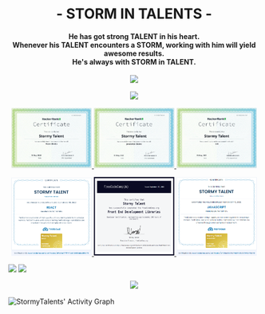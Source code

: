 <h1 align="center">- STORM IN TALENTS -</h1>
<h4 align="center">
  He has got strong <b>TALENT</b> in his heart.<br/>
  Whenever his <b>TALENT</b> encounters a <b>STORM</b>, working with him will yield awesome results.<br/>
  He's always with STORM in TALENT.<br/>
</h4>
<p align="center">
<img src="https://readme-typing-svg.herokuapp.com?font=Architects+Daughter&center=true&vCenter=true&duration=3000&color=%2338C2FF&size=40&height=200&width=800&lines=Born+With+the+talent+of+programming;Great+sense+with+team+spirit;Those+are+all+you+will+be+tasted">
</p>

<p  align="center">
<img src="https://user-images.githubusercontent.com/73097560/115834477-dbab4500-a447-11eb-908a-139a6edaec5c.gif">             
</p>

<p align="center" display="flex">
  <a href="https://www.hackerrank.com/certificates/f8f2ef2f4267">
    <img width="32%" src="hacker_react.PNG" />
  </a>
    <a href="https://www.hackerrank.com/certificates/6d38cf7ba226">
    <img width="32%" src="hacker_js.PNG" />
  </a>
  <a href="https://www.hackerrank.com/certificates/0ad2664a1269">
    <img width="32%" src="hacker_css.PNG" />
  </a>
</p>
<p align="center" display="flex">
  <a href="https://www.testdome.com/certificates/dffb7ee777f744bdbfb680abed89cff5">
    <img width="32%" src="testdome_react.PNG" />
  </a>
  <a href="https://www.freecodecamp.org/certification/fcca78b112e-9d66-4b0f-b1da-cfdea07fd0a9/front-end-development-libraries">
    <img width="32%" src="freecodecamp.PNG" />
  </a>
    <a href="https://www.testdome.com/certificates/e459ac5534d44c04bfb35794b940d113">
    <img width="32%" src="testdome_js.PNG" />
  </a>
</p>

<p align="left">
  <img width="49.5%" src="https://github-readme-stats.vercel.app/api?username=StormyTalents&show_icons=true&theme=blueberry&hide_border=true" />
  <img width="49.5%" src="https://github-readme-streak-stats.herokuapp.com/?user=StormyTalents&theme=blueberry&hide_border=true" />
</p>

<p  align="center">
<img src="https://user-images.githubusercontent.com/73097560/115834477-dbab4500-a447-11eb-908a-139a6edaec5c.gif">             
</p>

![StormyTalents' Activity Graph](https://activity-graph.herokuapp.com/graph?username=StormyTalents&custom_title=StormyTalent's%20Contribution%20Graph&theme=react-dark&bg_color=1a2d3d&hide_border=true&line=6dbef7&point=add7ff&color=27e8a7)
